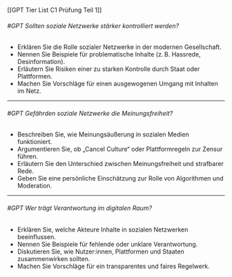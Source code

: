 [[GPT Tier List C1 Prüfung Teil 1]]

###### #GPT Sollten soziale Netzwerke stärker kontrolliert werden?
  - Erklären Sie die Rolle sozialer Netzwerke in der modernen Gesellschaft.
  - Nennen Sie Beispiele für problematische Inhalte (z. B. Hassrede, Desinformation).
  - Erläutern Sie Risiken einer zu starken Kontrolle durch Staat oder Plattformen.
  - Machen Sie Vorschläge für einen ausgewogenen Umgang mit Inhalten im Netz.

---

###### #GPT Gefährden soziale Netzwerke die Meinungsfreiheit?
  - Beschreiben Sie, wie Meinungsäußerung in sozialen Medien funktioniert.
  - Argumentieren Sie, ob „Cancel Culture“ oder Plattformregeln zur Zensur führen.
  - Erläutern Sie den Unterschied zwischen Meinungsfreiheit und strafbarer Rede.
  - Geben Sie eine persönliche Einschätzung zur Rolle von Algorithmen und Moderation.

---

###### #GPT Wer trägt Verantwortung im digitalen Raum?
  - Erklären Sie, welche Akteure Inhalte in sozialen Netzwerken beeinflussen.
  - Nennen Sie Beispiele für fehlende oder unklare Verantwortung.
  - Diskutieren Sie, wie Nutzer:innen, Plattformen und Staaten zusammenwirken sollten.
  - Machen Sie Vorschläge für ein transparentes und faires Regelwerk.